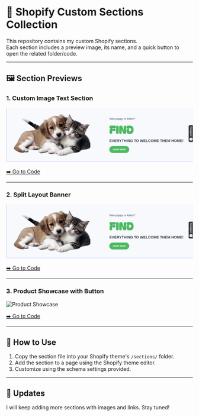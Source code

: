 # 📂 Shopify Custom Sections Collection

This repository contains my custom Shopify sections.  
Each section includes a preview image, its name, and a quick button to open the related folder/code.

---

## 🖼 Section Previews

### 1. Custom Image Text Section
![Custom Image Text Section](./custom-text-image-text/assets/preview.png)

[➡️ Go to Code](./custom-text-image-text)

---

### 2. Split Layout Banner
![Split Layout Banner](./custom-image-text/assets/preview.png)

[➡️ Go to Code](./sections/split-layout-banner)

---

### 3. Product Showcase with Button
![Product Showcase](./images/product-showcase.png)

[➡️ Go to Code](./sections/product-showcase)

---

## 🚀 How to Use
1. Copy the section file into your Shopify theme's `/sections/` folder.  
2. Add the section to a page using the Shopify theme editor.  
3. Customize using the schema settings provided.

---

## 📝 Updates
I will keep adding more sections with images and links. Stay tuned!  
